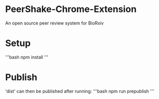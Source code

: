 # PeerShake-Chrome-Extension
An open source peer review system for BioRxiv 

# Setup 
'''bash
npm install
'''

# Publish 
'dist' can then be published after running: 
'''bash 
npm run prepublish 
'''
